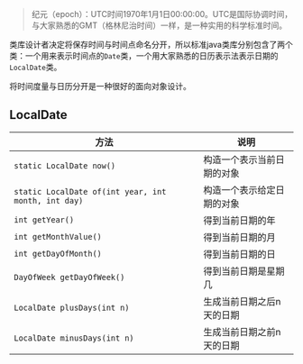 > 纪元（epoch）：UTC时间1970年1月1日00:00:00。UTC是国际协调时间，与大家熟悉的GMT（格林尼治时间）一样，是一种实用的科学标准时间。

类库设计者决定将保存时间与时间点命名分开，所以标准java类库分别包含了两个类：一个用来表示时间点的`Date`类，一个用大家熟悉的日历表示法表示日期的`LocalDate`类。

将时间度量与日历分开是一种很好的面向对象设计。

## LocalDate

| 方法                                                | 说明                       |
| --------------------------------------------------- | -------------------------- |
| `static LocalDate now()`                            | 构造一个表示当前日期的对象 |
| `static LocalDate of(int year, int month, int day)` | 构造一个表示给定日期的对象 |
| `int getYear()`                                     | 得到当前日期的年           |
| `int getMonthValue()`                               | 得到当前日期的月           |
| `int getDayOfMonth()`                               | 得到当前日期的日           |
| `DayOfWeek getDayOfWeek()`                          | 得到当前日期是星期几       |
| `LocalDate plusDays(int n)`                         | 生成当前日期之后n天的日期  |
| `LocalDate minusDays(int n)`                        | 生成当前日期之前n天的日期  |

